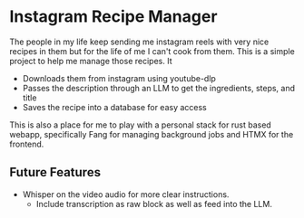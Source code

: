 # Instagram Recipe Manager

The people in my life keep sending me instagram reels with very nice recipes in them but for the life of me I can't cook
from them. This is a simple project to help me manage those recipes. It

- Downloads them from instagram using youtube-dlp
- Passes the description through an LLM to get the ingredients, steps, and title
- Saves the recipe into a database for easy access

This is also a place for me to play with a personal stack for rust based webapp, specifically Fang for managing
background jobs and HTMX for the frontend.

## Future Features

- Whisper on the video audio for more clear instructions.
  - Include transcription as raw block as well as feed into the LLM.
